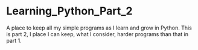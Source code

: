 # Learning_Python_Part_2
A place to keep all my simple programs as I learn and grow in Python. This is part 2, I place I can keep, what I consider, harder programs than that in part 1. 
